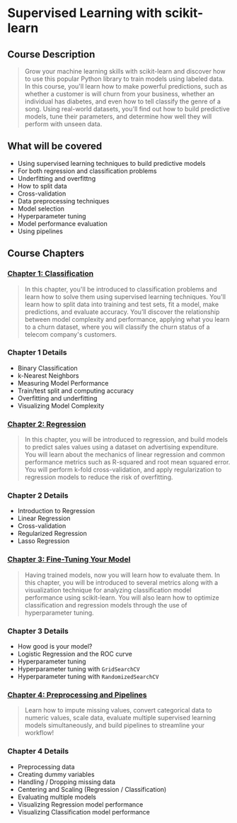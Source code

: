 # Supervised Learning with scikit-learn

## Course Description

> Grow your machine learning skills with scikit-learn and discover how to use this popular Python library to train models using labeled data. In this course, you'll learn how to make powerful predictions, such as whether a customer is will churn from your business, whether an individual has diabetes, and even how to tell classify the genre of a song. Using real-world datasets, you'll find out how to build predictive models, tune their parameters, and determine how well they will perform with unseen data.

## What will be covered

* Using supervised learning techniques to build predictive models
* For both regression and classification problems
* Underfitting and overfittng
* How to split data
* Cross-validation
* Data preprocessing techniques
* Model selection
* Hyperparameter tuning
* Model performance evaluation
* Using pipelines

## Course Chapters

### [Chapter 1: Classification](https://github.com/PavlosIsaris/Supervised-Learning-with-scikit-learn/tree/main/1_Classification)

> In this chapter, you'll be introduced to classification problems and learn how to solve them using supervised learning techniques. You'll learn how to split data into training and test sets, fit a model, make predictions, and evaluate accuracy. You’ll discover the relationship between model complexity and performance, applying what you learn to a churn dataset, where you will classify the churn status of a telecom company's customers.

### Chapter 1 Details

* Binary Classification
* k-Nearest Neighbors
* Measuring Model Performance
* Train/test split and computing accuracy
* Overfitting and underfitting
* Visualizing Model Complexity

### [Chapter 2: Regression](https://github.com/PavlosIsaris/Supervised-Learning-with-scikit-learn/tree/main/2_Regression)

> In this chapter, you will be introduced to regression, and build models to predict sales values using a dataset on advertising expenditure. You will learn about the mechanics of linear regression and common performance metrics such as R-squared and root mean squared error. You will perform k-fold cross-validation, and apply regularization to regression models to reduce the risk of overfitting.

### Chapter 2 Details

* Introduction to Regression
* Linear Regression
* Cross-validation
* Regularized Regression
* Lasso Regression

### [Chapter 3: Fine-Tuning Your Model](https://github.com/PavlosIsaris/Supervised-Learning-with-scikit-learn/tree/main/3_Fine_tuning_your_model)

> Having trained models, now you will learn how to evaluate them. In this chapter, you will be introduced to several metrics along with a visualization technique for analyzing classification model performance using scikit-learn. You will also learn how to optimize classification and regression models through the use of hyperparameter tuning.

### Chapter 3 Details

* How good is your model?
* Logistic Regression and the ROC curve
* Hyperparameter tuning
* Hyperparameter tuning with `GridSearchCV`
* Hyperparameter tuning with `RandomizedSearchCV`

### [Chapter 4: Preprocessing and Pipelines](https://github.com/PavlosIsaris/Supervised-Learning-with-scikit-learn/tree/main/4_Preprocessing_and_Pipelines)

> Learn how to impute missing values, convert categorical data to numeric values, scale data, evaluate multiple supervised learning models simultaneously, and build pipelines to streamline your workflow!

### Chapter 4 Details

* Preprocessing data
* Creating dummy variables
* Handling / Dropping missing data
* Centering and Scaling (Regression / Classification)
* Evaluating multiple models
* Visualizing Regression model performance
* Visualizing Classification model performance